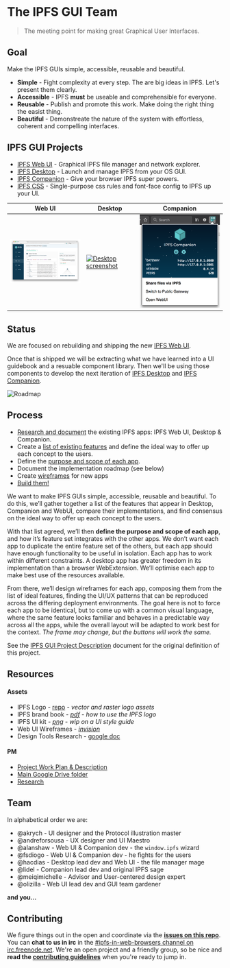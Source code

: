 # The IPFS GUI Team

> The meeting point for making great Graphical User Interfaces.

## Goal

Make the IPFS GUIs simple, accessible, reusable and beautiful.

- **Simple** - Fight complexity at every step. The are big ideas in IPFS. Let's present them clearly.
- **Accessible** - IPFS **must** be useable and comprehensible for everyone.
- **Reusable** - Publish and promote this work. Make doing the right thing the easist thing.
- **Beautiful** - Demonstreate the nature of the system with effortless, coherent and compelling interfaces.

## IPFS GUI Projects

- [IPFS Web UI] - Graphical IPFS file manager and network explorer.
- [IPFS Desktop] -  Launch and manage IPFS from your OS GUI.
- [IPFS Companion] - Give your browser IPFS super powers.
- [IPFS CSS] - Single-purpose css rules and font-face config to IPFS up your UI.

| Web UI        | Desktop        | Companion         |
|---------------|----------------|-------------------|
| [<img title="Web UI screenshot" src="img/ipfs-desktop-v2-alpha.png" width="296px" />][IPFS Web UI] | [<img title="Desktop screenshot" src="research/img/001-node-info-desktop.png" width="296px" />][IPFS Desktop] | [<img title="Companion screenshot" src="img/ipfs-companion-v2.4.0.png" width="296px" />][IPFS Companion]

## Status

We are focused on rebuilding and shipping the new [IPFS Web UI].

Once that is shipped we will be extracting what we have learned into a UI guidebook and a resuable component library. Then we'll be using those components to develop the next iteration of [IPFS Desktop] and [IPFS Companion].

![Roadmap](./ROADMAP.png)

## Process

- [Research and document](research/README.md) the existing IPFS apps: IPFS Web UI, Desktop & Companion.
- Create a [list of existing features](https://github.com/ipfs-shipyard/pm-ipfs-gui/issues?q=is%3Aissue+is%3Aopen+label%3A%22existing+feature%22) and define the ideal way to offer up each concept to the users.
- Define the [purpose and scope of each app](https://github.com/ipfs-shipyard/pm-ipfs-gui/issues/41).
- Document the implementation roadmap (see below)
- Create [wireframes](https://projects.invisionapp.com/d/main#/projects/prototypes/13924274) for new apps
- [Build them!](https://github.com/ipfs-shipyard/ipfs-webui/tree/revamp)

We want to make IPFS GUIs simple, accessible, reusable and beautiful. To do this, we’ll gather together a list of the features that appear in Desktop, Companion and WebUI, compare their implementations, and find consensus on the ideal way to offer up each concept to the users.

With that list agreed, we’ll then **define the purpose and scope of each app**, and how it’s feature set integrates with the other apps. We don’t want each app to duplicate the entire feature set of the others, but each app should have enough functionality to be useful in isolation. Each app has to work within different constraints. A desktop app has greater freedom in its implementation than a browser WebExtension. We’ll optimise each app to make best use of the resources available.

From there, we’ll design wireframes for each app, composing them from the list of ideal features, finding the UI/UX patterns that can be reproduced across the differing deployment environments. The goal here is not to force each app to be identical, but to come up with a common visual language, where the same feature looks familiar and behaves in a predictable way across all the apps, while the overall layout will be adapted to work best for the context. _The frame may change, but the buttons will work the same._

See the [IPFS GUI Project Description](https://docs.google.com/document/d/1HzwTYo4BDDH4WIh0EULh0U9_WnT84FacDUdVtTExluQ/edit?usp=sharing) document for the original definition of this project.

## Resources

#### Assets
  - IPFS Logo - [repo](https://github.com/ipfs/logo) - _vector and raster logo assets_
  - IPFS brand book - [_pdf_](https://github.com/ipfs-shipyard/ipfs-ui-style-guide/files/1629262/IPFS_brandbook.pdf) - _how to use the IPFS logo_
  - IPFS UI kit - [_png_](img/ipfs-ui-kit.png) - _wip on a UI style guide_
  - Web UI Wireframes - [_invision_](https://app.zeplin.io/project/5a32d45d1a17248135241058)
  - Design Tools Research - [google doc](https://docs.google.com/document/d/1qJyfwgcMg8l3Tk3aYxF38iyYRhkEf3nlLNqOw4ZiW_8/edit)

#### PM

  - [Project Work Plan & Description](https://docs.google.com/document/d/1HzwTYo4BDDH4WIh0EULh0U9_WnT84FacDUdVtTExluQ/edit#heading=h.a415cvyt09h4)
  - [Main Google Drive folder](https://drive.google.com/drive/u/1/folders/1xu_lv1jsatKnwyFcjd_fDsg3rCi9550u)
  - [Research](research)

## Team

In alphabetical order we are:

- @akrych - UI designer and the Protocol illustration master
- @andreforsousa - UX designer and UI Maestro
- @alanshaw - Web UI & Companion dev - the `window.ipfs` wizard
- @fsdiogo - Web UI & Companion dev - he fights for the users
- @hacdias - Desktop lead dev and Web UI - the file manager mage
- @lidel - Companion lead dev and original IPFS sage
- @meiqimichelle - Advisor and User-centered design expert
- @olizilla - Web UI lead dev and GUI team gardener

**and you...**

## Contributing

We figure things out in the open and coordinate via the [**issues on this repo**](https://github.com/ipfs/ipfs-gui/issues). You can **chat to us in irc** in the <a href="https://www.irccloud.com/invite?channel=%23ipfs-in-web-browsers&amp;hostname=irc.freenode.net&amp;port=6697&amp;ssl=1"> #ipfs-in-web-browsers channel on irc.freenode.net</a>. We're an open project and a friendly group, so be nice and **read the [contributing guidelines](https://github.com/ipfs/community/blob/master/contributing.md)** when you're ready to jump in.


[IPFS Web UI]: https://github.com/ipfs-shipyard/ipfs-webui "Graphical IPFS file manager and network explorer"
[IPFS Desktop]: https://github.com/ipfs-shipyard/ipfs-desktop "Launch and manage IPFS from your OS GUI"
[IPFS Companion]: https://github.com/ipfs/ipfs-companion "Integrate IPFS with your browser"
[IPFS CSS]: https://github.com/ipfs-shipyard/ipfs-css "The single-purpose css class names and font-face config to IPFS up your UI."